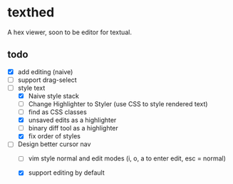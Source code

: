 # texthed

A hex viewer, soon to be editor for textual.

## todo

- [x] add editing (naive)
- [ ] support drag-select
- [ ] style text
  - [x] Naive style stack
  - [ ] Change Highlighter to Styler (use CSS to style rendered text)
  - [ ] find as CSS classes
  - [x] unsaved edits as a highlighter
  - [ ] binary diff tool as a highlighter
  - [x] fix order of styles
- [ ] Design better cursor nav
  - [ ] vim style normal and edit modes (i, o, a to enter edit, esc = normal)
  - [x] support editing by default

